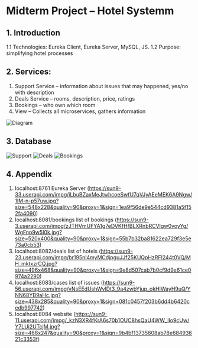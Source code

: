 # Midterm Project – Hotel Systemm
## 1. Introduction
1.1 Technologies: Eureka Client, Eureka Server, MySQL, JS.
1.2 Purpose: simplifying hotel processes

## 2. Services: 
1. Support Service – information about issues that may happened, yes/no with description
2. Deals Service – rooms, description, price, ratings
3. Bookings – who own which room
4. View – Collects all microservices, gathers information

![Diagram](https://sun9-59.userapi.com/impg/EM_0wXCrQae8XEl2kP359gSRJWEXGEgQZnPh3w/UbkZd7FPpdQ.jpg?size=387x276&quality=90&proxy=1&sign=b78cfea944f2dbabceb45ff97389c289)

## 3. Database
![Support](https://sun9-32.userapi.com/impg/FzdLf7I0fF8POlSBcQE2BwnfJkn99OxxWakssg/yz1gfy7JDko.jpg?size=318x125&quality=90&proxy=1&sign=bc1924bbadd32074a88e3d6b333669e9)
![Deals](https://sun9-67.userapi.com/impg/OK2ez9NAcMwTZy__07BG8sXJdRwA8pA4Zp92Zg/1twjOv9cxws.jpg?size=515x106&quality=90&proxy=1&sign=ad52bd2656c7a13aaef4a0643ee8e25f)
![Bookings](https://sun9-29.userapi.com/impg/Rt6iETfQMsxldLDbWH0bom9lQUzDxsM-50LFFA/78DXMgV_nkw.jpg?size=451x122&quality=90&proxy=1&sign=cb5442a909bdd12092d5faceaa04ac9c)

## 4. Appendix
1) localhost:8761 Eureka Server
(https://sun9-33.userapi.com/impg/iLbuBZaxMeJtwhcoeSwfU7qVJyAEeMEK6A9Ngw/1lM-n-p57uw.jpg?size=548x228&quality=90&proxy=1&sign=1ea9f56de9e544cd9381a5f152fa4090)
2) localhost:8081/bookings list of bookings 
(https://sun9-3.userapi.com/impg/zJTHVmUFYA1g7eDVKfHfBLXRnbRCVIgw0voyYg/WgFnp9w5I0k.jpg?size=520x400&quality=90&proxy=1&sign=55b7b32ba81622ea729f3e5e73a0cb53)
3) localhost:8082/deals list of hotels 
(https://sun9-23.userapi.com/impg/br195nl4myMCdjpguJJf25KUQpHzRFI244t0VQ/MH_mktxzrCQ.jpg?size=496x468&quality=90&proxy=1&sign=9e8d507cab7b0cf9d9e61ce0974a2290)
4) localhost:8083/cases list of issues 
(https://sun9-56.userapi.com/impg/vNsEEdUshWvlDt3_9a4zwbYjup_okHIWayH9uQ/YNN68YB9aHc.jpg?size=438x285&quality=90&proxy=1&sign=081c0457f203b6dd4b6420cedb997742)
5) localhost:8084 website 
(https://sun9-11.userapi.com/impg/_kzN3XR4fKrA6s70b1OUC8hsQaU4WW_lIo9cUw/Y7LUi2UTcjM.jpg?size=468x247&quality=90&proxy=1&sign=9b4bf13735608ab78e68493621c3353f)
